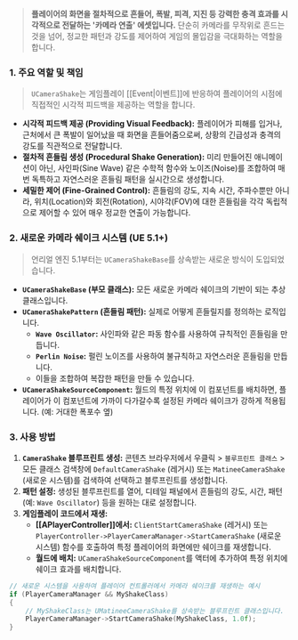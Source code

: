 > **플레이어의 화면을 절차적으로 흔들어, 폭발, 피격, 지진 등 강력한 충격 효과를 시각적으로 전달하는 '카메라 연출' 에셋입니다.** 단순히 카메라를 무작위로 흔드는 것을 넘어, 정교한 패턴과 강도를 제어하여 게임의 몰입감을 극대화하는 역할을 합니다.

### **1. 주요 역할 및 책임**
> `UCameraShake`는 게임플레이 [[Event|이벤트]]에 반응하여 플레이어의 시점에 직접적인 시각적 피드백을 제공하는 역할을 합니다.
* **시각적 피드백 제공 (Providing Visual Feedback):**
    플레이어가 피해를 입거나, 근처에서 큰 폭발이 일어났을 때 화면을 흔들어줌으로써, 상황의 긴급성과 충격의 강도를 직관적으로 전달합니다.
* **절차적 흔들림 생성 (Procedural Shake Generation):**
    미리 만들어진 애니메이션이 아닌, 사인파(Sine Wave) 같은 수학적 함수와 노이즈(Noise)를 조합하여 매번 독특하고 자연스러운 흔들림 패턴을 실시간으로 생성합니다.
* **세밀한 제어 (Fine-Grained Control):**
    흔들림의 강도, 지속 시간, 주파수뿐만 아니라, 위치(Location)와 회전(Rotation), 시야각(FOV)에 대한 흔들림을 각각 독립적으로 제어할 수 있어 매우 정교한 연출이 가능합니다.

### **2. 새로운 카메라 쉐이크 시스템 (UE 5.1+)**
> 언리얼 엔진 5.1부터는 `UCameraShakeBase`를 상속받는 새로운 방식이 도입되었습니다.
* **`UCameraShakeBase` (부모 클래스):**
    모든 새로운 카메라 쉐이크의 기반이 되는 추상 클래스입니다.
* **`UCameraShakePattern` (흔들림 패턴):**
    실제로 어떻게 흔들릴지를 정의하는 로직입니다.
    * **`Wave Oscillator`:** 사인파와 같은 파동 함수를 사용하여 규칙적인 흔들림을 만듭니다.
    * **`Perlin Noise`:** 펄린 노이즈를 사용하여 불규칙하고 자연스러운 흔들림을 만듭니다.
    * 이들을 조합하여 복잡한 패턴을 만들 수 있습니다.
* **`UCameraShakeSourceComponent`:**
    월드의 특정 위치에 이 컴포넌트를 배치하면, 플레이어가 이 컴포넌트에 가까이 다가갈수록 설정된 카메라 쉐이크가 강하게 적용됩니다. (예: 거대한 폭포수 옆)

### **3. 사용 방법**
1.  **`CameraShake` 블루프린트 생성:** 콘텐츠 브라우저에서 우클릭 > `블루프린트 클래스` > 모든 클래스 검색창에 `DefaultCameraShake` (레거시) 또는 `MatineeCameraShake` (새로운 시스템)를 검색하여 선택하고 블루프린트를 생성합니다.
2.  **패턴 설정:** 생성된 블루프린트를 열어, 디테일 패널에서 흔들림의 강도, 시간, 패턴(예: `Wave Oscillator`) 등을 원하는 대로 설정합니다.
3.  **게임플레이 코드에서 재생:**
    *   **[[APlayerController]]에서:** `ClientStartCameraShake` (레거시) 또는 `PlayerController->PlayerCameraManager->StartCameraShake` (새로운 시스템) 함수를 호출하여 특정 플레이어의 화면에만 쉐이크를 재생합니다.
    *   **월드에 배치:** `UCameraShakeSourceComponent`를 액터에 추가하여 특정 위치에 쉐이크 효과를 배치합니다.

```cpp
// 새로운 시스템을 사용하여 플레이어 컨트롤러에서 카메라 쉐이크를 재생하는 예시
if (PlayerCameraManager && MyShakeClass)
{
    // MyShakeClass는 UMatineeCameraShake를 상속받는 블루프린트 클래스입니다.
    PlayerCameraManager->StartCameraShake(MyShakeClass, 1.0f);
}
```
